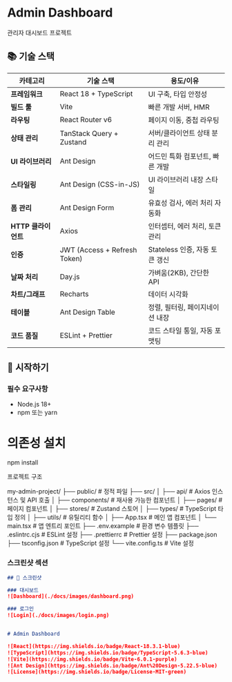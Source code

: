 # Admin Dashboard

관리자 대시보드 프로젝트

## 📚 기술 스택

| 카테고리 | 기술 스택 | 용도/이유 |
|---------|----------|-----------|
| **프레임워크** | React 18 + TypeScript | UI 구축, 타입 안정성 |
| **빌드 툴** | Vite | 빠른 개발 서버, HMR |
| **라우팅** | React Router v6 | 페이지 이동, 중첩 라우팅 |
| **상태 관리** | TanStack Query + Zustand | 서버/클라이언트 상태 분리 관리 |
| **UI 라이브러리** | Ant Design | 어드민 특화 컴포넌트, 빠른 개발 |
| **스타일링** | Ant Design (CSS-in-JS) | UI 라이브러리 내장 스타일 |
| **폼 관리** | Ant Design Form | 유효성 검사, 에러 처리 자동화 |
| **HTTP 클라이언트** | Axios | 인터셉터, 에러 처리, 토큰 관리 |
| **인증** | JWT (Access + Refresh Token) | Stateless 인증, 자동 토큰 갱신 |
| **날짜 처리** | Day.js | 가벼움(2KB), 간단한 API |
| **차트/그래프** | Recharts | 데이터 시각화 |
| **테이블** | Ant Design Table | 정렬, 필터링, 페이지네이션 내장 |
| **코드 품질** | ESLint + Prettier | 코드 스타일 통일, 자동 포맷팅 |

## 🚀 시작하기

### 필수 요구사항

- Node.js 18+
- npm 또는 yarn
 
# 의존성 설치
npm install

프로젝트 구조 

my-admin-project/
├── public/              # 정적 파일
├── src/
│   ├── api/            # Axios 인스턴스 및 API 호출
│   ├── components/     # 재사용 가능한 컴포넌트
│   ├── pages/          # 페이지 컴포넌트
│   ├── stores/         # Zustand 스토어
│   ├── types/          # TypeScript 타입 정의
│   ├── utils/          # 유틸리티 함수
│   ├── App.tsx         # 메인 앱 컴포넌트
│   └── main.tsx        # 앱 엔트리 포인트
├── .env.example        # 환경 변수 템플릿
├── .eslintrc.cjs       # ESLint 설정
├── .prettierrc         # Prettier 설정
├── package.json
├── tsconfig.json       # TypeScript 설정
└── vite.config.ts      # Vite 설정



### 스크린샷 섹션
```markdown
## 📸 스크린샷

### 대시보드
![Dashboard](./docs/images/dashboard.png)

### 로그인
![Login](./docs/images/login.png)


# Admin Dashboard

![React](https://img.shields.io/badge/React-18.3.1-blue)
![TypeScript](https://img.shields.io/badge/TypeScript-5.6.3-blue)
![Vite](https://img.shields.io/badge/Vite-6.0.1-purple)
![Ant Design](https://img.shields.io/badge/Ant%20Design-5.22.5-blue)
![License](https://img.shields.io/badge/License-MIT-green)